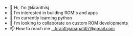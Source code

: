 - 👋 Hi, I’m @kranthikj
- 👀 I’m interested in building ROM's and apps
- 🌱 I’m currently learning python
- 💞️ I’m looking to collaborate on custom ROM developments
- 📫 How to reach me ...kranthijanapati07@gmail.com

<!---
kranthikj/kranthikj is a ✨ special ✨ repository because its `README.md` (this file) appears on your GitHub profile.
You can click the Preview link to take a look at your changes.
--->
